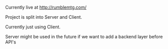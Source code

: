 Currently live at http://rumblemtg.com/

Project is split into Server and Client.

Currently just using Client. 

Server might be used in the future if we want to add a backend layer before API's
